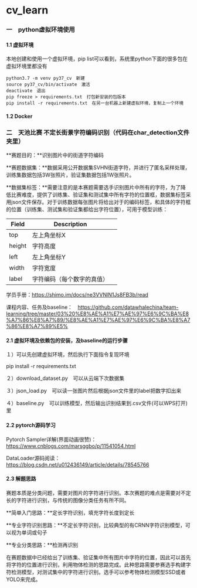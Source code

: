 # cv_learn

### 一　python虚拟环境使用

#### 1.1 虚拟环境

本地创建和使用一个虚拟环境，pip list可以看到，系统里python下面的很多包在虚拟环境里都没有

```
python3.7 -m venv py37_cv　新建
source py37_cv/bin/activate　激活
deactivate　退出
pip freeze > requirements.txt　打包新安装的包版本
pip install -r requirements.txt　在另一台机器上新建虚拟环境，复制上一个环境
```



#### 1.2 Docker



### 二　天池比赛  不定长街景字符编码识别（代码在char_detection文件夹里）

**赛题目的：**识别图片中的街道字符编码

**赛题数据集：**数据采用公开数据集SVHN街道字符，并进行了匿名采样处理，训练集数据包括3W张照片，验证集数据包括1W张照片。

**数据集标签：**需要注意的是本赛题需要选手识别图片中所有的字符，为了降低比赛难度，提供了训练集、验证集和测试集中所有字符的位置框，数据集标签采用json文件保存。对于训练数据每张图片将给出对于的编码标签，和具体的字符框的位置（训练集、测试集和验证集都给出字符位置），可用于模型训练：

| Field  | Description                |      |
| ------ | -------------------------- | ---- |
| top    | 左上角坐标X                |      |
| height | 字符高度                   |      |
| left   | 左上角坐标Y                |      |
| width  | 字符宽度                   |      |
| label  | 字符编码（每个数字的真值） |      |



学员手册：https://shimo.im/docs/ne3VVNlN1Js8FB3b/read

课程内容、任务及baseline：　https://github.com/datawhalechina/team-learning/tree/master/03%20%E8%AE%A1%E7%AE%97%E6%9C%BA%E8%A7%86%E8%A7%89/%E8%AE%A1%E7%AE%97%E6%9C%BA%E8%A7%86%E8%A7%89%E5%



#### 2.1 虚拟环境及依赖包的安装，及baseline的运行步骤

１）可以先创建虚拟环境，然后执行下面指令复现环境

pip install -r requirements.txt

２）download_dataset.py　可以从云端下次数据集

３）json_load.py　可以读一张图片然后根据json文件里的label把数字扣出来

４）baseline.py　可以训练模型，然后输出识别结果到.csv文件(可以WPS打开)里

#### 2.2 pytorch源码学习

Pytorch Sampler详解(界面动画很赞)：　https://www.cnblogs.com/marsggbo/p/11541054.html  

DataLoader源码阅读：　https://blog.csdn.net/u012436149/article/details/78545766 

#### 2.3 解题思路

赛题本质是分类问题，需要对图片的字符进行识别。本次赛题的难点是需要对不定长的字符进行识别，与传统的图像分类任务有所不同。

**简单入门思路：**定长字符识别，填充字符长度到定长

**专业字符识别思路：**不定长字符识别，比较典型的有CRNN字符识别模型，可以视为单词或句子

**专业分类思路：**检测再识别  

在赛题数据中已经给出了训练集、验证集中所有图片中字符的位置，因此可以首先将字符的位置进行识别，利用物体检测的思路完成。此种思路需要参赛选手构建字符检测模型，对测试集中的字符进行识别。选手可以参考物体检测模型SSD或者YOLO来完成。 